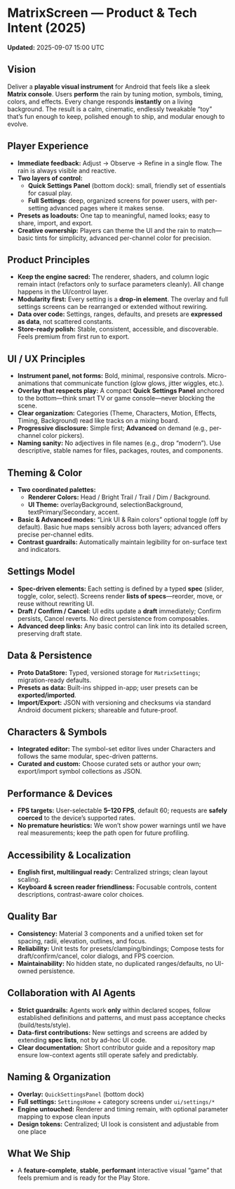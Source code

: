 # MatrixScreen — Product & Tech Intent (2025)

**Updated:** 2025-09-07 15:00 UTC

## Vision
Deliver a **playable visual instrument** for Android that feels like a sleek **Matrix console**. Users **perform** the rain by tuning motion, symbols, timing, colors, and effects. Every change responds **instantly** on a living background. The result is a calm, cinematic, endlessly tweakable “toy” that’s fun enough to keep, polished enough to ship, and modular enough to evolve.

## Player Experience
- **Immediate feedback:** Adjust → Observe → Refine in a single flow. The rain is always visible and reactive.
- **Two layers of control:**  
  - **Quick Settings Panel** (bottom dock): small, friendly set of essentials for casual play.  
  - **Full Settings**: deep, organized screens for power users, with per-setting advanced pages where it makes sense.
- **Presets as loadouts:** One tap to meaningful, named looks; easy to share, import, and export.
- **Creative ownership:** Players can theme the UI and the rain to match—basic tints for simplicity, advanced per-channel color for precision.

## Product Principles
- **Keep the engine sacred:** The renderer, shaders, and column logic remain intact (refactors only to surface parameters cleanly). All change happens in the UI/control layer.
- **Modularity first:** Every setting is a **drop-in element**. The overlay and full settings screens can be rearranged or extended without rewiring.
- **Data over code:** Settings, ranges, defaults, and presets are **expressed as data**, not scattered constants.
- **Store-ready polish:** Stable, consistent, accessible, and discoverable. Feels premium from first run to export.

## UI / UX Principles
- **Instrument panel, not forms:** Bold, minimal, responsive controls. Micro-animations that communicate function (glow glows, jitter wiggles, etc.).
- **Overlay that respects play:** A compact **Quick Settings Panel** anchored to the bottom—think smart TV or game console—never blocking the scene.
- **Clear organization:** Categories (Theme, Characters, Motion, Effects, Timing, Background) read like tracks on a mixing board.
- **Progressive disclosure:** Simple first; **Advanced** on demand (e.g., per-channel color pickers).
- **Naming sanity:** No adjectives in file names (e.g., drop “modern”). Use descriptive, stable names for files, packages, routes, and components.

## Theming & Color
- **Two coordinated palettes:**  
  - **Renderer Colors:** Head / Bright Trail / Trail / Dim / Background.  
  - **UI Theme:** overlayBackground, selectionBackground, textPrimary/Secondary, accent.
- **Basic & Advanced modes:** “Link UI & Rain colors” optional toggle (off by default). Basic hue maps sensibly across both layers; advanced offers precise per-channel edits.
- **Contrast guardrails:** Automatically maintain legibility for on-surface text and indicators.

## Settings Model
- **Spec-driven elements:** Each setting is defined by a typed **spec** (slider, toggle, color, select). Screens render **lists of specs**—reorder, move, or reuse without rewriting UI.
- **Draft / Confirm / Cancel:** UI edits update a **draft** immediately; Confirm persists, Cancel reverts. No direct persistence from composables.
- **Advanced deep links:** Any basic control can link into its detailed screen, preserving draft state.

## Data & Persistence
- **Proto DataStore:** Typed, versioned storage for `MatrixSettings`; migration-ready defaults.
- **Presets as data:** Built-ins shipped in-app; user presets can be **exported/imported**.
- **Import/Export:** JSON with versioning and checksums via standard Android document pickers; shareable and future-proof.

## Characters & Symbols
- **Integrated editor:** The symbol-set editor lives under Characters and follows the same modular, spec-driven patterns.
- **Curated and custom:** Choose curated sets or author your own; export/import symbol collections as JSON.

## Performance & Devices
- **FPS targets:** User-selectable **5–120 FPS**, default 60; requests are **safely coerced** to the device’s supported rates.
- **No premature heuristics:** We won’t show power warnings until we have real measurements; keep the path open for future profiling.

## Accessibility & Localization
- **English first, multilingual ready:** Centralized strings; clean layout scaling.
- **Keyboard & screen reader friendliness:** Focusable controls, content descriptions, contrast-aware color choices.

## Quality Bar
- **Consistency:** Material 3 components and a unified token set for spacing, radii, elevation, outlines, and focus.
- **Reliability:** Unit tests for presets/clamping/bindings; Compose tests for draft/confirm/cancel, color dialogs, and FPS coercion.
- **Maintainability:** No hidden state, no duplicated ranges/defaults, no UI-owned persistence.

## Collaboration with AI Agents
- **Strict guardrails:** Agents work **only** within declared scopes, follow established definitions and patterns, and must pass acceptance checks (build/tests/style).
- **Data-first contributions:** New settings and screens are added by extending **spec lists**, not by ad-hoc UI code.
- **Clear documentation:** Short contributor guide and a repository map ensure low-context agents still operate safely and predictably.

## Naming & Organization
- **Overlay:** `QuickSettingsPanel` (bottom dock)  
- **Full settings:** `SettingsHome` + category screens under `ui/settings/*`  
- **Engine untouched:** Renderer and timing remain, with optional parameter mapping to expose clean inputs  
- **Design tokens:** Centralized; UI look is consistent and adjustable from one place

## What We Ship
- A **feature-complete**, **stable**, **performant** interactive visual “game” that feels premium and is ready for the Play Store.
